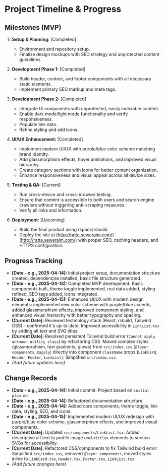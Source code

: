 # Project Timeline & Progress

## Milestones (MVP)

1. **Setup & Planning:** [Completed]
   - Environment and repository setup.
   - Finalize design mockups with SEO strategy and unprotected content guidelines.

2. **Development Phase 1:** [Completed]
   - Build header, content, and footer components with all necessary static elements.
   - Implement primary SEO markup and meta tags.

3. **Development Phase 2:** [Completed]
   - Integrate UI components with unprotected, easily indexable content.
   - Enable dark mode/light mode functionality and verify responsiveness.
   - Populate link data.
   - Refine styling and add icons.

4. **UI/UX Enhancement:** [Completed]
   - Implement modern UI/UX with purple/blue color scheme matching brand identity.
   - Add glassmorphism effects, hover animations, and improved visual hierarchy.
   - Create category sections with icons for better content organization.
   - Enhance responsiveness and visual appeal across all device sizes.

5. **Testing & QA:** [Current]
   - Run cross-device and cross-browser testing.
   - Ensure that content is accessible to both users and search engine crawlers without triggering anti-scraping measures.
   - Verify all links and information.

6. **Deployment:** [Upcoming]
   - Build the final product using rspack/rsbuild.
   - Deploy the site at [http://ratte.seweraim.com/](http://ratte.seweraim.com/) with proper SEO, caching headers, and HTTPS configuration.

## Progress Tracking

*   **[Date - e.g., 2025-04-14]:** Initial project setup, documentation structure created, dependencies installed, basic file structure generated.
*   **[Date - e.g., 2025-04-14]:** Completed MVP development: Basic components built, theme toggle implemented, real data added, styling refined, SEO tags added, icons integrated.
*   **[Date - e.g., 2025-04-15]:** Enhanced UI/UX with modern design elements: implemented new color scheme with purple/blue accents, added glassmorphism effects, improved component styling, and enhanced visual hierarchy with better typography and spacing.
*   **[Current Date]:** Reviewed technology stack (React, rsbuild, Tailwind CSS) - confirmed it's up-to-date. Improved accessibility in `LinkList.tsx` by adding alt text and SVG titles.
*   **[Current Date]:** Resolved persistent Tailwind build error (`Cannot apply unknown utility class`) by refactoring CSS. Moved complex styles (glassmorphism, text gradients, glows) from `src/index.css` (`@layer components`, `@apply`) directly into component `className` props (`LinkCard`, `Header`, `Footer`, `LinkList`). Simplified `src/index.css`.
*   *(Add future updates here)*

## Change Records

*   **[Date - e.g., 2025-04-14]:** Initial commit. Project based on `initial-plan.md`.
*   **[Date - e.g., 2025-04-14]:** Refactored documentation structure.
*   **[Date - e.g., 2025-04-14]:** Added core components, theme toggle, link data, styling, SEO, and icons.
*   **[Date - e.g., 2025-04-15]:** Implemented modern UI/UX redesign with purple/blue color scheme, glassmorphism effects, and improved visual components.
*   **[Current Date]:** Updated `src/components/LinkList.tsx`: Added descriptive alt text to profile image and `<title>` elements to section SVGs for accessibility.
*   **[Current Date]:** Refactored CSS/components to fix Tailwind build error: Simplified `src/index.css`, removed `@layer components`, moved styles inline to `LinkCard.tsx`, `Header.tsx`, `Footer.tsx`, `LinkList.tsx`.
*   *(Add future changes here)* 